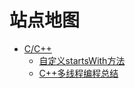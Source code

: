 
# 站点地图

+ [C/C++](cpp/index.md)
    + [自定义startsWith方法](cpp/std-string-starts-with.md)
    + [C++多线程编程总结](cpp/all-about-concurrent-in-cplusplus.md)
